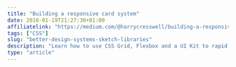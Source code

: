 ```yaml
---
title: "Building a responsive card system"
date: 2018-01-19T21:27:30+01:00
affiliatelink: "https://medium.com/@harrycresswell/building-a-responsive-card-system-d98f93794e1a"
tags: ["CSS"]
slug: "better-design-systems-sketch-libraries"
description: "Learn how to use CSS Grid, Flexbox and a UI Kit to rapid prototype responsive cards patterns"
type: "article"
---
```


